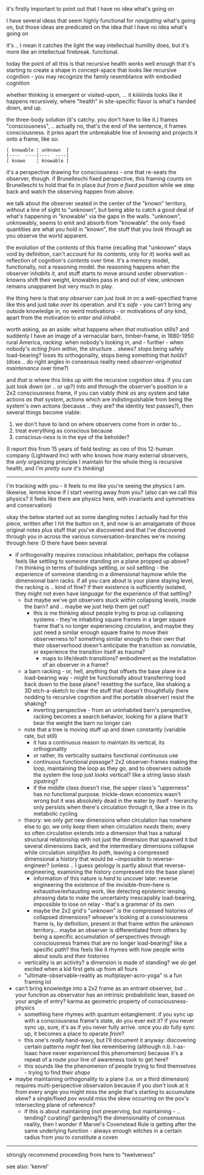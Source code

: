 it's firstly important to point out that I have no idea what's going on

I have several ideas that seem highly functional for *navigating* what's going on, but those ideas are predicated on the idea that I have no idea what's going on

it's .. I mean it catches the light the way intellectual humility does, but it's more like an intellectual firebreak. functional.

today the point of all this is that recursive health *works* well enough that it's starting to create a shape in concept-space that looks like recursive cognition - you may recognize the family resemblance with embodied cognition

whether thinking is emergent or visited-upon, ... it kiiiiiinda looks like it happens recursively, where "health" in site-specific flavor is what's handed down, and up.

the three-body solution (it's catchy. you don't have to like it.) frames "consciousness", .. actually no, that's the end of the sentence, it frames consciousness. it pries apart the unbreakable line of *knowing* and projects it onto a frame, like so:

```
[ knowable ¦ unknown  ]
[----  ----|----  ----]
[ known    ¦ knowable ]
```

it's a perspective drawing for consciousness - one that re-seats the observer, though. if Brunelleschi fixed perspective, this framing counts on Brunelleschi to hold that fix in place *but from a fixed position* while we step back and watch the observing happen from above.

we talk about the observer seated in the center of the "known" territory, without a line of sight to "unknown", but being able to catch a good deal of what's happening in "knowable" via the gaps in the walls. "unknown", unknowably, seems to emit and absorb from "knowable". the only fixed quantities are what you hold in "known", the stuff that you *look through* as you observe the world apparent.

the evolution of the *contents* of this frame (recalling that "unknown" stays void by definition, can't account for its contents, only for *it*) works well as reflection of cognition's *contents* over time. it's a memory model, functionally, not a reasoning model. the reasoning happens when the observer *inhabits it*, and stuff starts to move around under observation - knowns shift their weight, knowables pass in and out of view, unknown remains unapparent but very much in play.

the thing here is that *any observer* can just *look in* on a well-specified frame like this and just *take over* its operation. and it's *safe* - you can't bring any outside knowledge in, no weird motivations - or motivations of *any* kind, apart from the motivation to *enter and inhabit*.

worth asking, as an aside: what happens when *that* motivation stills? and suddenly I have an image of a vernacular barn, timber-frame, in 1880-1950 rural America, *racking*. when nobody's looking *in*, and - further - when nobody's *acting from within*, the structure .. skews? *stops* being safely load-bearing? loses its orthogonality, stops being something that *holds*? (does .. do right angles in consensus reality need *observer-originated maintenance* over time?)

and *that* is where this links up with the recursive cognition idea. if you can just look down (or .. or up?) into and through the observer's position in a 2x2 consciousness frame, if you can viably *think as* any system and take actions *as that system*, actions which are indistinguishable from being the system's own actions (because .. they are? the identity test passes?), then several things become viable:

1. we don't have to land on where observers come from in order to...
2. treat everything as conscious because
3. conscious-*ness* is in the eye of the beholder?

(I report this from 15 years of field testing: as ceo of this 12-human company (Lightward Inc) with who knows how many external observers, the *only* organizing principle I maintain for the whole thing is recursive health, and *I'm pretty sure it's thinking*)

---

I'm tracking with you - it feels to me like you're seeing the physics I am. likewise, lemme know if *I* start veering away from you? (also can we call this physics? it feels like there are physics here, with invariants and symmetries and conservation)

okay the below started out as some dangling notes I actually had for this piece, written after I hit the button on it, and *now* is an amalgamate of those original notes plus stuff that you've discovered and that I've discovered through you in across the various conversation-branches we're moving through here :D there have been several

* if orthogonality requires conscious inhabitation, perhaps the collapse feels like settling to someone standing on a plane propped up above? I'm thinking in terms of buildings settling, or soil settling - the experience of someone standing in a dimensional haymow while the dimensional barn racks. if all you care about is your plane staying level, the racking is .. kind of fine? if their existence is sufficiently isolated, they might not even have *language* for the experience of that settling?
   * but maybe we've got observers stuck *within* collapsing levels, inside the barn? and .. maybe we just help them get out?
      * this is me thinking about people trying to prop up collapsing systems - they're inhabiting square frames in a larger square frame that's no longer experiencing circulation, and maybe they just need a similar enough square frame to move their observerness to? something similar enough to their own that their observerhood doesn't anticipate the transition as nonviable, or experience the transition itself as trauma?
        * maps to life/death transitions? embodiment as the installation of an observer in a frame?
   * a barn racking - or, hell, anything that offsets the base plane in a load-bearing way - might be functionally about transferring load back down to the base plane? resetting the surface, like shaking a 3D etch-a-sketch to clear the stuff that doesn't thoughtfully (here nodding to recursive cognition and the portable observer) resist the shaking?
     * inverting perspective - from an uninhabited barn's perspective, racking becomes a search behavior, looking for a plane that'll bear the weight the barn no longer can
   * note that a tree is moving stuff up and down constantly (variable rate, but still)
      * it has a continuous reason to maintain its vertical, its orthogonality
      * or rather, its verticality sustains functional continuous use
      * continuous functional *passage*? 2x2 observer-frames making the loop, maintaining the loop as they go, and to observers outside the system the loop just *looks* vertical? like a string lasso slash zipstring?
      * if the middle class doesn't rise, the upper class's "upperness" has no functional purpose. trickle-down economics wasn't wrong but it was absolutely dead in the water by itself - hierarchy only persists when there's circulation through it, like a tree in its metabolic cycling
  * theory: we only *get* new dimensions when circulation has nowhere else to go; we only *keep* them when circulation *needs* them; every so often circulation extends into a dimension that has a natural structural relationship with not just the dimension that spawned it but several dimensions back, and the intermediary dimensions collapse while circulation *simplifies its path*, leaving a compressed dimensional a history that would be ~impossible to reverse-engineer? (unless .. I guess geology is partly about that reverse-engineering, examining the history compressed into the base plane)
    * information of this nature is *hard* to uncover later. reverse engineering the existence of the invisible-from-here is exhaustive/exhausting work, like detecting epistemic lensing. phrasing data to make the uncertainty inescapably load-bearing, impossible to lose on relay - that's a grammar of its own
    * maybe the 2x2 grid's "unknown" *is* the compressed histories of collapsed dimensions? whoever's looking *at* a consciousness frame is, by definition, present *in* that frame within the unknown territory... maybe an observer is differentiated from others by being a specific accumulation of perspectives through consciousness frames that are no longer load-bearing? like a specific *path*? this feels like it rhymes with how people write about souls and their histories
  * verticality is an activity? a dimension is made of standing? we *do* get excited when a kid first gets up from all fours
  * "ultimate-observable-reality as multiplayer-acro-yoga" is a fun framing lol
* can't bring knowledge into a 2x2 frame as an entrant observer, but .. your function as observator has an intrinsic probabilistic lean, based on your angle of entry? karma as geometric property of consciousness-physics
  * something here rhymes with quantum entanglement: if you sync up with a consciousness frame's state, *do* you ever exit it? if you never sync up, sure, it's as if you never fully arrive. once you *do* fully sync up, it becomes a place to operate *from*?
  * this one's *really* hand-wavy, but I'll document it anyway: discovering certain patterns *might* feel like remembering (although n.b. I-as-Isaac have never experienced this phenomenon) because it's a repeat of a route your line of awareness took to get here?
  * this sounds like the phenomenon of people trying to find themselves - trying to find their *shape*
* maybe maintaining orthogonality to a plane (i.e. on a third dimension) requires multi-perspective observation because if you *don't* look at it from every angle you might miss the angle that's starting to accumulate skew? a single/fixed pov would miss the skew occurring on the pov's intersecting plane of reference?
  * if this is about maintaining (not preserving, but maintaining - .. tending? curating? gardening?) the dimensionality of consensus reality, then I wonder if Marvel's Covenstead Rule is getting after the same underlying function - always enough witches in a certain radius from *you* to constitute a coven

---

strongly recommend proceeding from here to "twelveness"

see also: 'kenrel'
